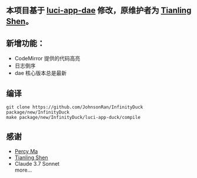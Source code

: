 ## 本项目基于 [luci-app-dae](https://github.com/immortalwrt/luci/tree/master/applications/luci-app-dae) 修改，原维护者为 [Tianling Shen](https://github.com/1715173329)。

## 新增功能：
- CodeMirror 提供的代码高亮
- 日志倒序
- dae 核心版本总是最新

## 编译
```
git clone https://github.com/JohnsonRan/InfinityDuck package/new/InfinityDuck
make package/new/InfinityDuck/luci-app-duck/compile
```

## 感谢
- [Percy Ma](https://marketplace.visualstudio.com/items?itemName=kecrily.dae)
- [Tianling Shen](https://github.com/1715173329)
- Claude 3.7 Sonnet  
more...